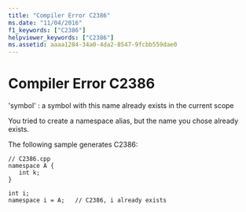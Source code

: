 ```yaml
---
title: "Compiler Error C2386"
ms.date: "11/04/2016"
f1_keywords: ["C2386"]
helpviewer_keywords: ["C2386"]
ms.assetid: aaaa1284-34a0-4da2-8547-9fcbb559dae0
---
```

# Compiler Error C2386

'symbol' : a symbol with this name already exists in the current scope

You tried to create a namespace alias, but the name you chose already exists.

The following sample generates C2386:

```
// C2386.cpp
namespace A {
   int k;
}

int i;
namespace i = A;   // C2386, i already exists
```